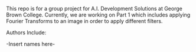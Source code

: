 This repo is for a group project for A.I. Development Solutions at George Brown College.
Currently, we are working on Part 1 which includes applying Fourier Transforms to an image in order to apply different filters.

Authors Include:
   
-Insert names here-   
